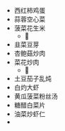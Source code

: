 - 西红柿鸡蛋
- 蒜蓉空心菜
- 菠菜花生米
  - 🐷
- 韭菜豆芽
- 杏鲍菇炒肉
- 菜花炒肉
  - 🐷
- 土豆茄子乱炖
- 白灼大虾
- 黄瓜菠菜粉丝汤
- 糖醋白菜片
- 油菜炒虾仁
- 